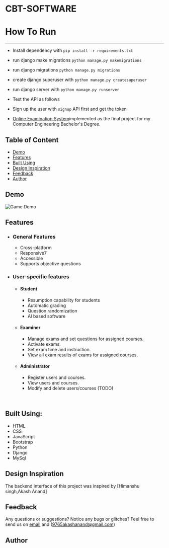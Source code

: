 # CBT-SOFTWARE
# How To Run
------------------------------------------------------------------------
- Install dependency with `pip install -r requirements.txt`
- run django make migrations `python manage.py makemigrations`
- run django migrations `python manage.py migrations`
- create django superuser with `python manage.py createsuperuser`
- run django server with `python manage.py runserver`
- Test the API as follows

- Sign up the user with `signup` API first and get the token
- [Online Examination System](https://www.linkedin.com/in/akashanand6353/)implemented as the final project for my Computer Engineering Bachelor's Degree.

## Table of Content
* [Demo](#demo)
* [Features](#features)
* [Built Using](#built-using)
* [Design Inspiration](#design-inspo)
* [Feedback](#feedback)
* [Author](#author)



## <a name="demo"></a>  Demo
![Game Demo](assets/images/demo.gif)

## <a name="features"></a>  Features
* ### General Features
    - Cross-platform
    - Responsive7
    - Accessible
    - Supports objective questions

        
* ### User-specific features
    * #### Student
        
        - Resumption capability for students
        - Automatic grading
        - Question randomization
        - AI based software         
    * #### Examiner
        
        - Manage exams and set questions for assigned courses.
        - Activate exams.
        - Set exam time and instruction.
        - View all exam results of exams for assigned courses.
        
    * #### Administrator
        
        - Register users and courses.
        - View users and courses.
        - Modify and delete users/courses (TODO)


<br>

## <a name="built-using"></a> Built Using:
- HTML
- CSS
- JavaScript
- Bootstrap
- Python
- Django
- MySql 

## <a name="design-inspo"></a> Design Inspiration
The backend interface of this project was inspired by [Himanshu singh,Akash Anand] 

## <a name="feedback"></a> Feedback
Any questions or suggestions? Notice any bugs or glitches? Feel free to send us on [email](himanshusingh945443@gmail.com) and (9765akashanand@gmail.com)

## <a name="author"></a> Author 
